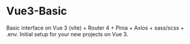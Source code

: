 # Vue3-Basic
Basic interface on Vue 3 (vite) + Router 4 + Pinia + Axios + sass/scss + .env.
Initial setup for your new projects on Vue 3. 
